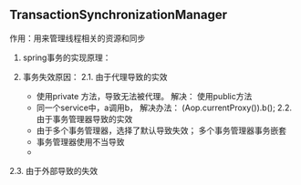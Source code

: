 ## TransactionSynchronizationManager
作用：用来管理线程相关的资源和同步

1. spring事务的实现原理：

2. 事务失效原因：
2.1. 由于代理导致的实效
      * 使用private 方法，导致无法被代理。 解决： 使用public方法
      * 同一个service中，a调用b， 解决办法： (Aop.currentProxy()).b();
2.2. 由于事务管理器导致的实效
      * 由于多个事务管理器，选择了默认导致失效； 多个事务管理器事务嵌套
      * 事务管理器使用不当导致
      * 
2.3. 由于外部导致的失效